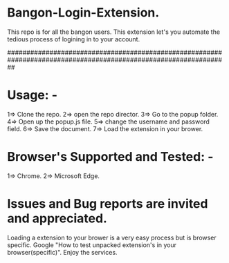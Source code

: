 # Bangon-Login-Extension.
This repo is for all the bangon users. This extension let's you automate the tedious process of logining in to your account.

##################################################################################################################
# Usage: - 
  1=> Clone the repo.
  2=> open the repo director.
  3=> Go to the popup folder.
  4=> Open up the popup.js file.
  5=> change the username and password field.
  6=> Save the document.
  7=> Load the extension in your brower.
  
# Browser's Supported and Tested: -
   1=> Chrome.
   2=> Microsoft Edge.
 
# Issues and Bug reports are invited and appreciated.

Loading a extension to your brower is a very easy process but is browser specific.
Google "How to test unpacked extension's in your browser(specific)".
Enjoy the services.

